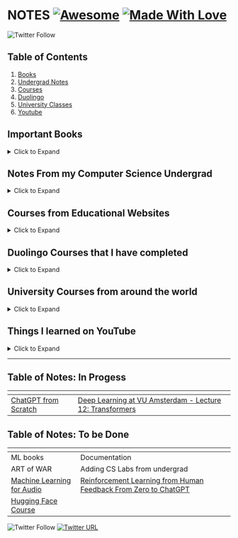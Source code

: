# NOTES [![Awesome](https://cdn.rawgit.com/sindresorhus/awesome/d7305f38d29fed78fa85652e3a63e154dd8e8829/media/badge.svg)](https://github.com/sindresorhus/awesome) [![Made With Love](https://img.shields.io/badge/Made%20With-Love-orange.svg)](https://github.com/chetanraj/awesome-github-badges)

<!-- TODO : Add DSA to main README -->
<!-- TODO : Edit Coursera Courses -->

<!-- ![MLOps. You Desing It. Your Train It. You Run It.](awesome-mlops-intro.png)

*A list of notes/books/resorces/code that I've written over the years :point_right: [ml-ops.org](https://ml-ops.org/)* -->

![Twitter Follow](https://img.shields.io/twitter/follow/visenger?style=social)

## Table of Contents

1. [Books](#book)
2. [Undergrad Notes](#btech)
3. [Courses](#courses)
4. [Duolingo](#duo)
5. [University Classes](#univ)
6. [Youtube](#youtube)

<a name="book"></a>

## Important Books

<details>

<summary>Click to Expand</summary>

1. lorem ipsum

</details>

<a name="btech"></a>

## Notes From my Computer Science Undergrad

<details>

<summary>Click to Expand</summary>

1. lorem ipsum

</details>

<a name="courses"></a>

## Courses from Educational Websites

<details>

<summary>Click to Expand</summary>

1. lorem ipsum

</details>

<a name="duo"></a>

## Duolingo Courses that I have completed

<details>

<summary>Click to Expand</summary>

1. [German]()
2. [French]()
3. [Japanese]()

</details>

<a name="univ"></a>

## University Courses from around the world

<details>

<summary>Click to Expand</summary>

1. Stanford
   1. [CS 234: Reinforcement Learning](https://github.com/angadsinghsandhu/notes/tree/master/University/Stanford/Stanford%20CS234%20-%20Reinforcement%20Learning%20(2019))
   2. [CS 224n: NLP with Deep Learning]()
2. Harward

</details>

<a name="youtube"></a>

## Things I learned on YouTube

<details>

<summary>Click to Expand</summary>

1. Andrej Karpahy
   1. [nn-zero-to-hero: ChatGPT from Scratch](https://github.com/angadsinghsandhu/notes/tree/master/Youtube/Andrej%20Karpathy/Let's%20build%20GPT)
2. freeCodeCamp
   1. lorem ipsum
3. Programming with Mosh
   1. lorem ipsum

</details>

---

## Table of Notes: In Progess

| <!-- -->                         | <!-- -->                         |
| -------------------------------- | -------------------------------- |
| [ChatGPT from Scratch](https://github.com/angadsinghsandhu/notes/tree/master/Youtube/Andrej%20Karpathy/Let's%20build%20GPT) | [Deep Learning at VU Amsterdam - Lecture 12: Transformers](https://www.youtube.com/playlist?list=PLIXJ-Sacf8u60G1TwcznBmK6rEL3gmZmV) |

## Table of Notes: To be Done

| <!-- -->                         | <!-- -->                         |
| -------------------------------- | -------------------------------- |
| ML books | Documentation |
| ART of WAR | Adding CS Labs from undergrad |
| [Machine Learning for Audio](https://www.youtube.com/playlist?list=PLo2EIpI_JMQtOQK_B4G97yn1QWZ4Xi4Tu) | [Reinforcement Learning from Human Feedback From Zero to ChatGPT](https://www.youtube.com/playlist?list=PLo2EIpI_JMQtycKADxAmr47KL_uOPKmz3) |
| [Hugging Face Course](https://www.youtube.com/playlist?list=PLo2EIpI_JMQvWfQndUesu0nPBAtZ9gP1o) |  |

![Twitter Follow](https://img.shields.io/twitter/follow/visenger?style=social)
[![Twitter URL](https://img.shields.io/twitter/follow/?style=social)](https://twitter.com/angadsandhuwork)
